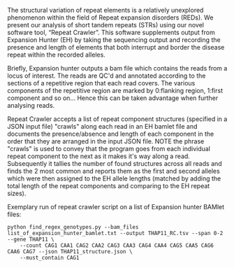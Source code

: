 The structural variation of repeat elements is a relatively unexplored phenomenon within the field of Repeat expansion disorders (REDs). We present our analysis of short tandem repeats (STRs) using our novel software tool, “Repeat Crawler”. This software supplements output from Expansion Hunter (EH) by taking the sequencing output and recording the presence and length of elements that both interrupt and border the disease repeat within the recorded alleles.

Briefly, Expansion hunter outputs a bam file which contains the reads from a locus of interest. The reads are QC'd and annotated according to the sections of a repetitive region that each read covers. The various components of the repetitive region are marked by 0:flanking region, 1:first component and so on... Hence this can be taken advantage when further analysing reads.

Repeat Crawler accepts a list of repeat component structures (specified in a JSON input file) "crawls" along each read in an EH bamlet file and documents the presence/absence and length of each component in the order that they are arranged in the input JSON file. NOTE the phrase "crawls" is used to convey that the program goes from each individual repeat component to the next as it makes it's way along a read. 
Subsequently it tallies the number of found structures across all reads and finds the 2 most common and reports them as the first and second alleles which were then assigned to the EH allele lengths (matched by adding the total length of the repeat components and comparing to the EH repeat sizes).

Exemplary run of repeat crawler script on a list of Expansion hunter BAMlet files:

```
python find_regex_genotypes.py --bam_files list_of_expansion_hunter_bamlet.txt --output THAP11_RC.tsv --span 0-2 --gene THAP11 \
    --count CAG1 CAA1 CAG2 CAA2 CAG3 CAA3 CAG4 CAA4 CAG5 CAA5 CAG6 CAA6 CAG7 --json THAP11_structure.json \
    --must_contain CAG1
```
